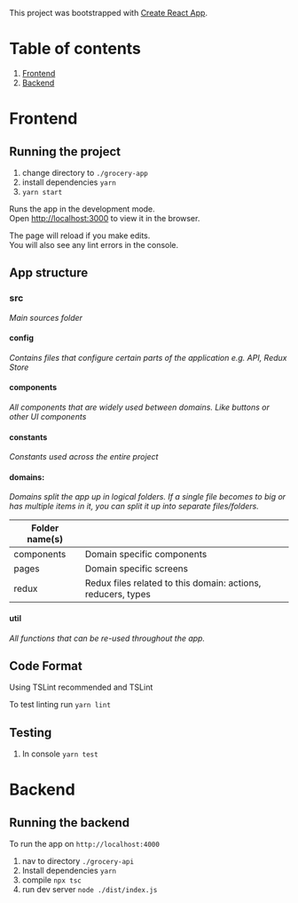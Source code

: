 This project was bootstrapped with [Create React App](https://github.com/facebook/create-react-app).

# Table of contents

1.  [Frontend](#frontend)
1.  [Backend](#backend)

# Frontend

## Running the project

1. change directory to `./grocery-app`
2. install dependencies `yarn`
3. `yarn start`

Runs the app in the development mode.<br>
Open [http://localhost:3000](http://localhost:3000) to view it in the browser.

The page will reload if you make edits.<br>
You will also see any lint errors in the console.

## App structure

### src

_Main sources folder_

#### config

_Contains files that configure certain parts of the application e.g. API, Redux Store_

#### components

_All components that are widely used between domains. Like buttons or other UI components_

#### constants

_Constants used across the entire project_

#### domains:

_Domains split the app up in *logical* folders. If a single file becomes to big or has multiple items in it, you can split it up into separate files/folders._

| Folder name(s) |                                                              |
| -------------- | ------------------------------------------------------------ |
| components     | Domain specific components                                   |
| pages          | Domain specific screens                                      |
| redux          | Redux files related to this domain: actions, reducers, types |

#### util

_All functions that can be re-used throughout the app._

## Code Format

Using TSLint recommended and TSLint

To test linting run `yarn lint`

## Testing

1.  In console `yarn test`

# Backend

## Running the backend

To run the app on `http://localhost:4000`

1. nav to directory `./grocery-api`
2. Install dependencies `yarn`
3. compile `npx tsc`
4. run dev server `node ./dist/index.js`
